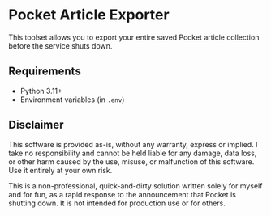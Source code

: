 # Pocket Article Exporter

This toolset allows you to export your entire saved Pocket article collection before the service shuts down.

## Requirements

* Python 3.11+
* Environment variables (in `.env`)

## Disclaimer

This software is provided as-is, without any warranty, express or implied.
I take no responsibility and cannot be held liable for any damage, data loss, or other harm caused by the use, misuse, or malfunction of this software.
Use it entirely at your own risk.

This is a non-professional, quick-and-dirty solution written solely for myself and for fun, as a rapid response to the announcement that Pocket is shutting down.
It is not intended for production use or for others.
